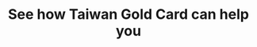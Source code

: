---
title: "See how Taiwan Gold Card can help you"
summary: "In order to qualify for an Employment Gold Card your skills must be related to one of eight areas: Science and Technology, Economics, Education, Culture and Art, Sport, Finance, Law and Architecture."
draft: false
hidden: false
headless: true
links:
    - is_cta: true
      label: Tell me more
      href: /en/apply
---